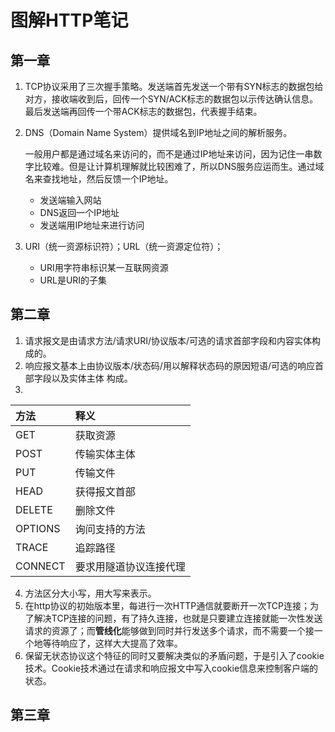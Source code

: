 # 图解HTTP笔记
## 第一章
1. TCP协议采用了三次握手策略。发送端首先发送一个带有SYN标志的数据包给对方，接收端收到后，回传一个SYN/ACK标志的数据包以示传达确认信息。最后发送端再回传一个带ACK标志的数据包，代表握手结束。
2. DNS（Domain Name System）提供域名到IP地址之间的解析服务。

    一般用户都是通过域名来访问的，而不是通过IP地址来访问，因为记住一串数字比较难。但是让计算机理解就比较困难了，所以DNS服务应运而生。通过域名来查找地址，然后反馈一个IP地址。

    * 发送端输入网站
    * DNS返回一个IP地址
    * 发送端用IP地址来进行访问
3. URI（统一资源标识符）；URL（统一资源定位符）；
    * URI用字符串标识某一互联网资源
    * URL是URI的子集
## 第二章
1. 请求报文是由请求方法/请求URI/协议版本/可选的请求首部字段和内容实体构成的。
2. 响应报文基本上由协议版本/状态码/用以解释状态码的原因短语/可选的响应首部字段以及实体主体 构成。
3. 
|方法|释义|
|:-|:-|
|GET|获取资源|
|POST|传输实体主体|
|PUT|传输文件|
|HEAD|获得报文首部|
|DELETE|删除文件|
|OPTIONS|询问支持的方法|
|TRACE|追踪路径|
|CONNECT|要求用隧道协议连接代理|
4. 方法区分大小写，用大写来表示。
5. 在http协议的初始版本里，每进行一次HTTP通信就要断开一次TCP连接；为了解决TCP连接的问题，有了持久连接，也就是只要建立连接就能一次性发送请求的资源了；而**管线化**能够做到同时并行发送多个请求，而不需要一个接一个地等待响应了，这样大大提高了效率。
6. 保留无状态协议这个特征的同时又要解决类似的矛盾问题，于是引入了cookie技术。Cookie技术通过在请求和响应报文中写入cookie信息来控制客户端的状态。
## 第三章